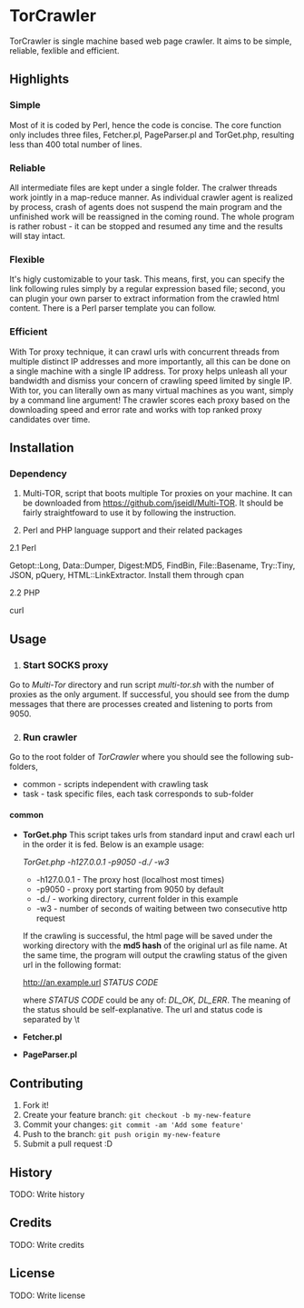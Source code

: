 
# TorCrawler
TorCrawler is single machine based web page crawler. It aims to be simple, reliable, fexlible and efficient.
## Highlights
### Simple
Most of it is coded by Perl, hence the code is concise. The core function only includes three files, Fetcher.pl, PageParser.pl and TorGet.php, resulting less than 400 total number of lines. 

### Reliable
All intermediate files are kept under a single folder. The cralwer threads work jointly in a map-reduce manner. As individual crawler agent is realized by process, crash of agents does not suspend the main program and the unfinished work will be reassigned in the coming round. The whole program is rather robust - it can be stopped and resumed any time and the results will stay intact.

### Flexible
It's higly customizable to your task. This means, first, you can specify the link following rules simply by a regular expression based file; second, you can plugin your own parser to extract information from the crawled html content. There is a Perl parser template you can follow. 

### Efficient
With Tor proxy technique, it can crawl urls with concurrent threads from multiple distinct IP addresses and more importantly, all this can be done on a single machine with a single IP address. Tor proxy helps unleash all your bandwidth and dismiss your concern of crawling speed limited by single IP. With tor, you can literally own as many virtual machines as you want, simply by a command line argument! The crawler scores each proxy based on the downloading speed and error rate and works with top ranked proxy candidates over time.  

## Installation
### Dependency
1. Multi-TOR, script that boots multiple Tor proxies on your machine. It can be downloaded from  https://github.com/jseidl/Multi-TOR. It should be fairly straightfoward to use it by following the instruction.

2. Perl and PHP language support and their related packages

  2.1 Perl 
  
  Getopt::Long, Data::Dumper, Digest:MD5, FindBin, File::Basename, Try::Tiny, JSON, pQuery, HTML::LinkExtractor. Install them through cpan
  
  2.2 PHP
  
  curl
  
## Usage
1. ### Start SOCKS proxy
Go to *Multi-Tor* directory and run script *multi-tor.sh* with the number of proxies as the only argument. If successful, you should see from the dump messages that there are processes created and listening to ports from 9050.

2. ### Run crawler

Go to the root folder of *TorCrawler* where you should see the following sub-folders,
* common - scripts independent with crawling task
* task - task specific files, each task corresponds to sub-folder

#### common
- **TorGet.php** 
  This script takes urls from standard input and crawl each url in the order it is fed. Below is an example usage:

  *TorGet.php -h127.0.0.1 -p9050 -d./ -w3*
    * -h127.0.0.1 - The proxy host (localhost most times)
    * -p9050  - proxy port starting from 9050 by default
    * -d./  - working directory, current folder in this example
    * -w3 - number of seconds of waiting between two consecutive http request
  
  If the crawling is successful, the html page will be saved under the working directory with the **md5 hash** of the original url as file name. At the same time, the program will output the crawling status of the given url in the following format:
  
    http://an.example.url *STATUS CODE*
    
    where *STATUS CODE* could be any of: *DL_OK*, *DL_ERR*. The meaning of the status should be self-explanative.
    The url and status code is separated by \t
  
  
- **Fetcher.pl**
- **PageParser.pl**

## Contributing

1. Fork it!
2. Create your feature branch: `git checkout -b my-new-feature`
3. Commit your changes: `git commit -am 'Add some feature'`
4. Push to the branch: `git push origin my-new-feature`
5. Submit a pull request :D

## History

TODO: Write history

## Credits

TODO: Write credits

## License

TODO: Write license
